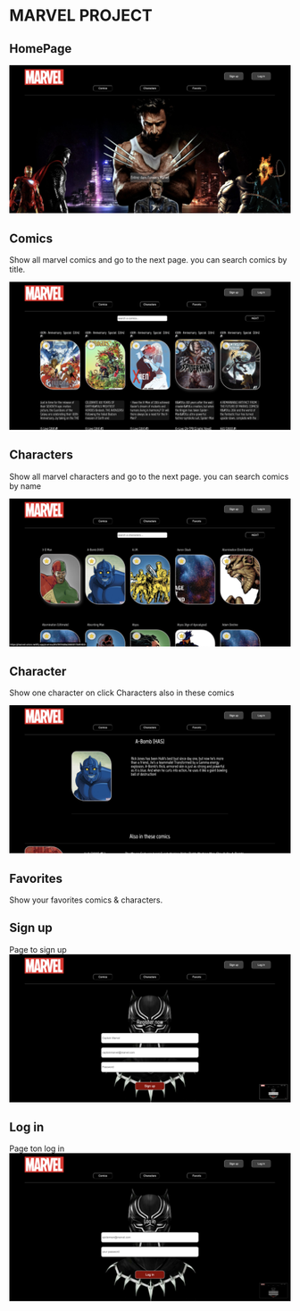 # MARVEL PROJECT

## HomePage

![Home Page](src/images/homepage.png)

## Comics

Show all marvel comics and go to the next page.
you can search comics by title.

![Comics Pages](src/images/comicspage.png)

## Characters

Show all marvel characters and go to the next page.
you can search comics by name

![Characters](src/images/characterespage.png)

## Character

Show one character on click
Characters also in these comics

![Character](src/images/characteruniq.png)

## Favorites

Show your favorites comics & characters.

<!-- ![Favorites](src/images/favs.gif) -->

## Sign up

Page to sign up
![Sign up](src/images/signup.png)

## Log in

Page ton log in
![Log in](src/images/login.png)
